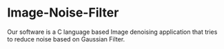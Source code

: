 # Image-Noise-Filter

Our software is a C language based Image denoising application that tries to reduce noise based on Gaussian Filter. 
